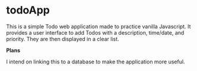 # todoApp
This is a simple Todo web application made to practice vanilla Javascript. It provides a user interface to add Todos with a description, time/date, and priority. 
They are then displayed in a clear list.

**Plans**

I intend on linking this to a database to make the application more useful.
